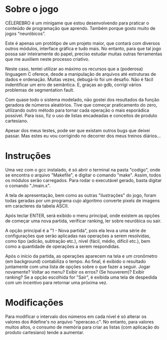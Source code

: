 # Sobre o jogo

CÉLEREBRO é um minigame que estou desenvolvendo para praticar o conteúdo de programação que aprendo. Também porque gosto muito de jogos “neuróbicos”.

Este é apenas um protótipo de um projeto maior, que contará com diversos outros módulos, interface gráfica e tudo mais. No entanto, para que tal jogo possa sair inteiramente do papel, preciso estudar muitas outras ferramentas que me auxiliem neste processo criativo.

Neste caso, tentei utilizar ao máximo os recursos que a (poderosa) linguagem C oferece, desde a manipulação de arquivos até estruturas de dados e ordenação. Muitas vezes, debugá-lo foi um desafio. Não é fácil indentificar um erro de semântica. E, graças ao gdb, corrigi vários problemas de segmentation fault.

Com quase todo o sistema modelado, não gostei dos resultados da função geradora de números aleatórios. Tive que começar praticamento do zero, utilizando outro método para tornar cada operação o mais esporádica possível. Para isso, fiz o uso de listas encadeadas e conceitos de produto cartesiano.

Apesar dos meus testes, pode ser que existam outros bugs que deixei passar. Mas estes eu vou corrigindo no decorrer dos meus treinos diários...

# Instruções

Uma vez com o gcc instalado, é só abrir o terminal na pasta "codigo", onde se encontra o arquivo "Makefile", e digitar o comando "make". Assim, todos os módulos serão carregados. Para rodar o executável gerado, basta digitar o comando "./main.x".

A tela de apresentação, bem como as outras "ilustrações" do jogo, foram todas geradas por um programa cujo algoritmo converte pixels de imagens em caracteres da tabela ASCII.

Após teclar ENTER, será exibido o menu principal, onde existem as opções de começar uma nova partida, verificar ranking, ler sobre neuróbica ou sair.

A opção principal é a "1 - Nova partida", pois ela leva a uma série de configurações que serão aplicadas nas operações a serem resolvidas, como tipo (adicão, subtração etc.), nível (fácil, médio, difícil etc.), bem como a quantidade de operações a serem respondidas. 

Após o início da partida, as operações aparecem na tela e um cronômetro (em background) contabiliza o tempo. Ao final, é exibido o resultado juntamente com uma lista de opções sobre o que fazer a seguir. Jogar novamente? Voltar ao menu? Exibir os erros? (Se houverem)? Exibir ranking? Se a opção escolhida for "Sair", é exibida uma tela de despedida com um incentivo para retornar uma próxima vez.

# Modificações

Para modificar o intervalo dos números em cada nível é só alterar os valores dos #define's no arquivo "operacao.c". No entanto, para valores muitos altos, o consumo de memória para criar as listas (com aplicação do produto cartesiano) tende a aumentar.
